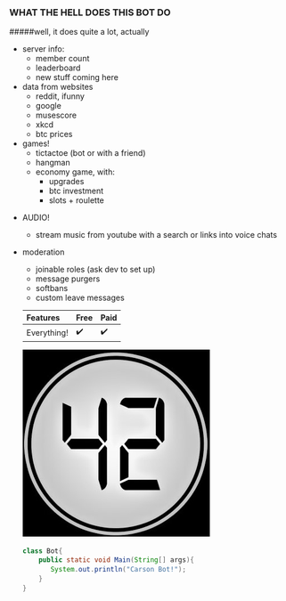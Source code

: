 ### WHAT THE HELL DOES THIS BOT DO
#####well, it does quite a lot, actually


* server info:
  - member count
  - leaderboard
  - new stuff coming here
* data from websites
  - reddit, ifunny
  - google 
  - musescore
  - xkcd
  - btc prices
 * games!
   - tictactoe (bot or with a friend)
   - hangman
   - economy game, with:
     - upgrades
     - btc investment
     - slots + roulette
 - AUDIO!
   - stream music from youtube with a search or links into voice chats
 - moderation
   - joinable roles (ask dev to set up)
   - message purgers
   - softbans
   - custom leave messages
   
   Features | Free | Paid
   ---------|------|-----
   Everything! | :heavy_check_mark: |  :heavy_check_mark:
   
    ![profile pic](profile.jpg)
    
    ```java
    class Bot{
        public static void Main(String[] args){
           System.out.println("Carson Bot!");
        }
    }
    ```